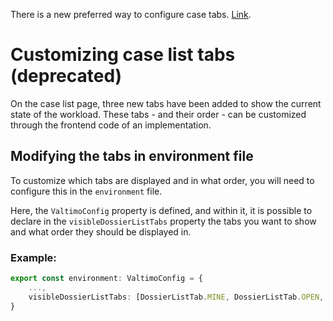 There is a new preferred way to configure case tabs. [Link](/using-valtimo/case/case-tabs.md).

# Customizing case list tabs (deprecated)

On the case list page, three new tabs have been added to show the current state of the workload. These tabs - and 
their order - can be customized through the frontend code of an implementation.

## Modifying the tabs in environment file

To customize which tabs are displayed and in what order, you will need to configure this in the `environment` file.

Here, the `ValtimoConfig` property is defined, and within it, it is possible to declare in the `visibleDossierListTabs` property the tabs you want to show and what order they should be displayed in.

### Example:
```typescript
export const environment: ValtimoConfig = {
    ...,
    visibleDossierListTabs: [DossierListTab.MINE, DossierListTab.OPEN, DossierListTab.ALL]
}
```





